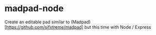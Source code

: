 madpad-node
===========

Create an editable pad similar to (Madpad)[https://github.com/sifxtreme/madpad] but this time with Node / Express

